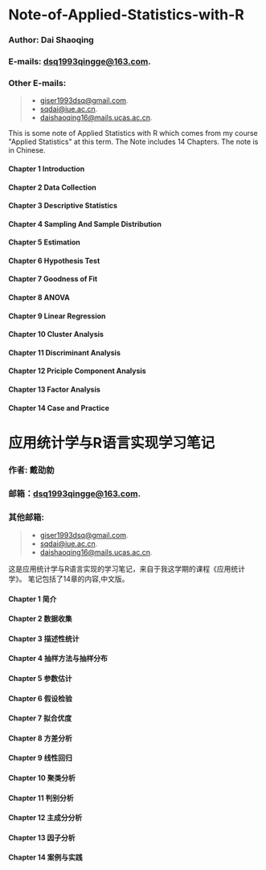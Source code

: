 # Note-of-Applied-Statistics-with-R
### Author: Dai Shaoqing
### E-mails: dsq1993qingge@163.com. 
### Other E-mails:
>* giser1993dsq@gmail.com. 
>* sqdai@iue.ac.cn. 
>* daishaoqing16@mails.ucas.ac.cn.

This is some note of Applied Statistics with R which comes from my course "Applied Statistics" at this term.
The Note includes 14 Chapters. The note is in Chinese.

#### Chapter 1 Introduction
#### Chapter 2 Data Collection
#### Chapter 3 Descriptive Statistics
#### Chapter 4 Sampling And Sample Distribution
#### Chapter 5 Estimation
#### Chapter 6 Hypothesis Test 
#### Chapter 7 Goodness of Fit  
#### Chapter 8 ANOVA
#### Chapter 9 Linear Regression
#### Chapter 10 Cluster Analysis
#### Chapter 11 Discriminant Analysis
#### Chapter 12 Priciple Component Analysis
#### Chapter 13 Factor Analysis
#### Chapter 14 Case and Practice


# 应用统计学与R语言实现学习笔记
### 作者: 戴劭勍
### 邮箱：dsq1993qingge@163.com. 
### 其他邮箱:
>* giser1993dsq@gmail.com. 
>* sqdai@iue.ac.cn. 
>* daishaoqing16@mails.ucas.ac.cn.

这是应用统计学与R语言实现的学习笔记，来自于我这学期的课程《应用统计学》。
笔记包括了14章的内容,中文版。

#### Chapter 1 简介
#### Chapter 2 数据收集
#### Chapter 3 描述性统计
#### Chapter 4 抽样方法与抽样分布
#### Chapter 5 参数估计
#### Chapter 6 假设检验 
#### Chapter 7 拟合优度  
#### Chapter 8 方差分析
#### Chapter 9 线性回归
#### Chapter 10 聚类分析
#### Chapter 11 判别分析
#### Chapter 12 主成分分析
#### Chapter 13 因子分析
#### Chapter 14 案例与实践